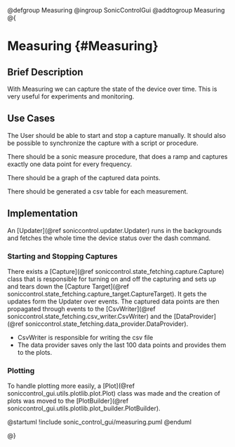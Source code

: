 @defgroup Measuring
@ingroup SonicControlGui
@addtogroup Measuring
@{

# Measuring {#Measuring}

## Brief Description

With Measuring we can capture the state of the device over time. This is very useful for experiments and monitoring.

## Use Cases

The User should be able to start and stop a capture manually. It should also be possible to synchronize the capture with a script or procedure.

There should be a sonic measure procedure, that does a ramp and captures exactly one data point for every frequency.

There should be a graph of the captured data points.

There should be generated a csv table for each measurement.

## Implementation

An [Updater](@ref soniccontrol.updater.Updater) runs in the backgrounds and fetches the whole time the device status over the dash command. 

### Starting and Stopping Captures

There exists a [Capture](@ref soniccontrol.state_fetching.capture.Capture) class that is responsible for turning on and off the capturing  and sets up and tears down the [Capture Target](@ref soniccontrol.state_fetching.capture_target.CaptureTarget). It gets the updates form the Updater over events.
The captured data points are then propagated through events to the [CsvWriter](@ref soniccontrol.state_fetching.csv_writer.CsvWriter) and the [DataProvider](@ref soniccontrol.state_fetching.data_provider.DataProvider).  
- CsvWriter is responsible for writing the csv file
- The data provider saves only the last 100 data points and provides them to the plots.

### Plotting

To handle plotting more easily, a [Plot](@ref soniccontrol_gui.utils.plotlib.plot.Plot) class was made and the creation of plots was moved to the [PlotBuilder](@ref soniccontrol_gui.utils.plotlib.plot_builder.PlotBuilder).

@startuml
!include sonic_control_gui/measuring.puml
@enduml

@}